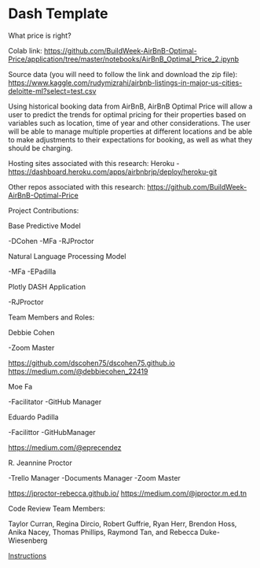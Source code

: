 # Dash Template


What price is right?

Colab link: https://github.com/BuildWeek-AirBnB-Optimal-Price/application/tree/master/notebooks/AirBnB_Optimal_Price_2.ipynb

Source data (you will need to follow the link and download the zip file): https://www.kaggle.com/rudymizrahi/airbnb-listings-in-major-us-cities-deloitte-ml?select=test.csv

Using historical booking data from AirBnB, AirBnB Optimal Price will allow a user to predict the trends for optimal pricing for their properties based on variables such as location, time of year and other considerations. The user will be able to manage multiple properties at different locations and be able to make adjustments to their expectations for booking, as well as what they should be charging.

Hosting sites associated with this research:
Heroku - https://dashboard.heroku.com/apps/airbnbrjp/deploy/heroku-git

Other repos associated with this research: https://github.com/BuildWeek-AirBnB-Optimal-Price

Project Contributions:

Base Predictive Model

 -DCohen
 -MFa
 -RJProctor

Natural Language Processing Model

 -MFa
 -EPadilla

Plotly DASH Application

 -RJProctor


Team Members and Roles:

Debbie Cohen

 -Zoom Master
 
https://github.com/dscohen75/dscohen75.github.io
https://medium.com/@debbiecohen_22419
            
Moe Fa

 -Facilitator
 -GitHub Manager
        

Eduardo Padilla

 -Facilittor
 -GitHubManager
 
https://medium.com/@eprecendez

R. Jeannine Proctor

 -Trello Manager
 -Documents Manager
 -Zoom Master
 
https://jproctor-rebecca.github.io/
https://medium.com/@jproctor.m.ed.tn


Code Review Team Members:

Taylor Curran,
Regina Dircio,
Robert Guffrie,
Ryan Herr,
Brendon Hoss,
Anika Nacey,
Thomas Phillips,
Raymond Tan,
and
Rebecca Duke-Wiesenberg
            






[Instructions](https://lambdaschool.github.io/ds/unit2/dash-template/)
